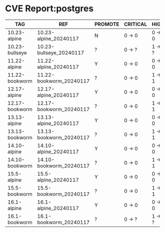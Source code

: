 # CVE Report:postgres
|      TAG       |           REF           | PROMOTE | CRITICAL |  HIGH  | MEDIUM |  LOW   | UNKNOWN |
|----------------|-------------------------|---------|----------|--------|--------|--------|---------|
| 10.23-alpine   | 10.23-alpine_20240117   | N       | 0 -> 0   | 0 -> 0 | 0 -> 0 | 0 -> 0 | 0 -> 0  |
| 10.23-bullseye | 10.23-bullseye_20240117 | ?       | 0 -> ?   | 1 -> ? | 4 -> ? | 1 -> ? | 0 -> ?  |
| 11.22-alpine   | 11.22-alpine_20240117   | Y       | 0 -> 0   | 0 -> 0 | 4 -> 0 | 0 -> 0 | 0 -> 0  |
| 11.22-bookworm | 11.22-bookworm_20240117 | ?       | 0 -> 0   | 1 -> 1 | 3 -> 2 | 1 -> 1 | 0 -> 0  |
| 12.17-alpine   | 12.17-alpine_20240117   | Y       | 0 -> 0   | 0 -> 0 | 4 -> 0 | 0 -> 0 | 0 -> 0  |
| 12.17-bookworm | 12.17-bookworm_20240117 | ?       | 0 -> 0   | 1 -> 1 | 3 -> 2 | 1 -> 1 | 0 -> 0  |
| 13.13-alpine   | 13.13-alpine_20240117   | Y       | 0 -> 0   | 0 -> 0 | 4 -> 0 | 0 -> 0 | 0 -> 0  |
| 13.13-bookworm | 13.13-bookworm_20240117 | ?       | 0 -> 0   | 1 -> 1 | 3 -> 2 | 1 -> 1 | 0 -> 0  |
| 14.10-alpine   | 14.10-alpine_20240117   | Y       | 0 -> 0   | 0 -> 0 | 4 -> 0 | 0 -> 0 | 0 -> 0  |
| 14.10-bookworm | 14.10-bookworm_20240117 | ?       | 0 -> 0   | 1 -> 1 | 3 -> 2 | 1 -> 1 | 0 -> 0  |
| 15.5-alpine    | 15.5-alpine_20240117    | Y       | 0 -> 0   | 0 -> 0 | 4 -> 0 | 0 -> 0 | 0 -> 0  |
| 15.5-bookworm  | 15.5-bookworm_20240117  | ?       | 0 -> 0   | 1 -> 1 | 3 -> 2 | 1 -> 1 | 0 -> 0  |
| 16.1-alpine    | 16.1-alpine_20240117    | Y       | 0 -> 0   | 0 -> 0 | 4 -> 0 | 0 -> 0 | 0 -> 0  |
| 16.1-bookworm  | 16.1-bookworm_20240117  | ?       | 0 -> ?   | 1 -> ? | 3 -> ? | 1 -> ? | 0 -> ?  |
